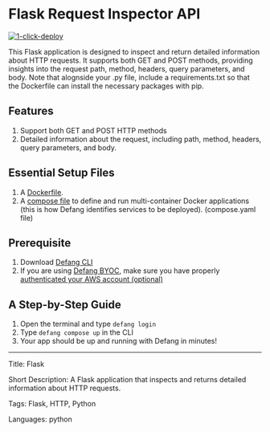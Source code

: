 # Flask Request Inspector API

[![1-click-deploy](https://defang.io/deploy-with-defang.png)](https://portal.defang.dev/redirect?url=https%3A%2F%2Fgithub.com%2Fnew%3Ftemplate_name%3Dsample-python-minimal-template%26template_owner%3DDefangSamples)

This Flask application is designed to inspect and return detailed information about HTTP requests. It supports both GET and POST methods, providing insights into the request path, method, headers, query parameters, and body. Note that alognside your .py file, include a requirements.txt so that the Dockerfile can install the necessary packages with pip.

## Features

1. Support both GET and POST HTTP methods
2. Detailed information about the request, including path, method, headers, query parameters, and body.

## Essential Setup Files

1. A [Dockerfile](https://docs.docker.com/develop/develop-images/dockerfile_best-practices/).
2. A [compose file](https://docs.defang.io/docs/concepts/compose) to define and run multi-container Docker applications (this is how Defang identifies services to be deployed). (compose.yaml file)

## Prerequisite

1. Download [Defang CLI](https://github.com/DefangLabs/defang)
2. If you are using [Defang BYOC](https://docs.defang.io/docs/concepts/defang-byoc), make sure you have properly [authenticated your AWS account (optional)](https://docs.aws.amazon.com/cli/latest/userguide/cli-chap-configure.html)

## A Step-by-Step Guide

1. Open the terminal and type `defang login`
2. Type `defang compose up` in the CLI
3. Your app should be up and running with Defang in minutes!

---

Title: Flask

Short Description: A Flask application that inspects and returns detailed information about HTTP requests.

Tags: Flask, HTTP, Python

Languages: python
